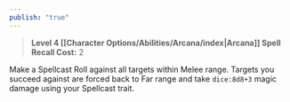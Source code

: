 ```yaml
---
publish: "true"
---
```

> **Level 4 [[Character Options/Abilities/Arcana/index|Arcana]] Spell**
> **Recall Cost:** 2

Make a Spellcast Roll against all targets within Melee range. Targets you succeed against are forced back to Far range and take `dice:8d8+3` magic damage using your Spellcast trait.

